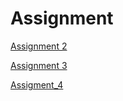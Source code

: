 # Assignment

[Assignment 2](https://github.com/jipswartjes/Assignment/blob/master/assignment2%20(1)%20(1).ipynb)

[Assignment 3](https://github.com/jipswartjes/Assignment/blob/master/assignment3.ipynb)

[Assigment_4](https://github.com/jipswartjes/Assignment/blob/master/assignment4.ipynb)


